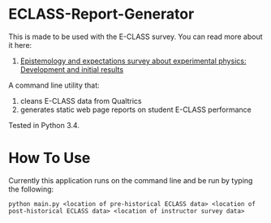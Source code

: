 # ECLASS-Report-Generator

This is made to be used with the E-CLASS survey. You can read more about it here:

1. [Epistemology and expectations survey about experimental physics: Development and initial results](http://journals.aps.org/prstper/abstract/10.1103/PhysRevSTPER.10.010120)

A command line utility that:

1. cleans E-CLASS data from Qualtrics
2. generates static web page reports on student E-CLASS performance


Tested in Python 3.4.

# How To Use

Currently this application runs on the command line and be run by typing the following:

`python main.py <location of pre-historical ECLASS data> <location of post-historical ECLASS data> <location of instructor survey data>`
